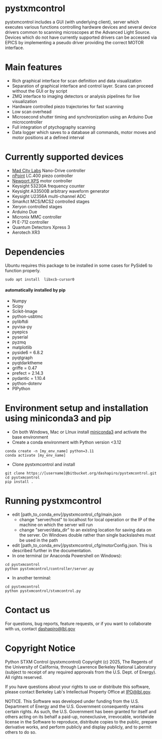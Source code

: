 # pystxmcontrol

pystxmcontrol includes a GUI (with underlying client), server which executes various functions controlling hardware devices and several device drivers common to scanning microscopes at the Advanced Light Source. Devices which do not have currently supported drivers can be accessed via EPICS by implementing a pseudo driver providing the correct MOTOR interface.

# Main features
- Rich graphical interface for scan definition and data visualization
- Separation of graphical interface and control layer.  Scans can proceed without the GUI or by script
- ZMQ interface to imaging detectors or analysis pipelines for live visualization
- Hardware controlled piezo trajectories for fast scanning
- Low scan overhead
- Microsecond shutter timing and synchronization using an Arduino Due microcontroller
- Full integration of ptychography scanning
- Data logger which saves to a database all commands, motor moves and motor positions at a defined interval

# Currently supported devices
- [Mad City Labs](https://www.madcitylabs.com/nanodrive.html) Nano-Drive controller
- [nPoint](https://npoint.com/) LC.400 piezo controller
- [Newport XPS](https://www.newport.com/c/xps-universal-multi-axis-motion-controller) motor controller
- Keysight 53230A frequency counter
- Keysight A33500B arbitrary waveform generator
- Keysight U2356A multi-channel ADC
- SmarAct MCS/MCS2 controlled stages
- Xeryon controlled stages
- Arduino Due
- Micronix MMC controller
- PI E-712 controller
- Quantum Detectors Xpress 3
- Aerotech XR3

# Dependencies 
Ubuntu requires this package to be installed in some cases for PySide6 to function properly.
```
sudo apt install  libxcb-cursor0
```

#### automatically installed by pip

- Numpy
- Scipy
- Scikit-Image
- python-usbtmc
- pylibftdi
- pyvisa-py
- pyepics
- pyserial
- pyzmq
- matplotlib
- pyside6 = 6.8.2
- pyqtgraph
- pyqtdarktheme
- griffe = 0.47
- prefect = 2.14.3
- pydantic = 1.10.4
- python-dotenv
- PIPython

# Environment setup and installation using miniconda3 and pip
- On both Windows, Mac or LInux install [miniconda3](https://docs.conda.io/en/latest/miniconda.html) and activate the base environment
- Create a conda environment with Python version <3.12
```
conda create -n [my_env_name] python=3.11
conda activate [my_env_name]
```
- Clone pystxmcontrol and install
```
git clone https://[username]@bitbucket.org/dashapiro/pystxmcontrol.git
cd pystxmcontrol
pip install .
```

# Running pystxmcontrol
- edit [path_to_conda_env]/pystxmcontrol_cfg/main.json
  - change "server/host" to localhost for local operation or the IP of the machine on which the server will run
  - change "server/data_dir" to an existing location for saving data on the server.  On Windows double rather than single backslashes must be used in the path
- edit [path_to_conda_env]/pystxmcontrol_cfg/motorConfig.json.  This is described further in the documentation.
- In one terminal (or Anaconda Powershell on Windows):
```
cd pystxmcontrol
python pystxmcontrol/controller/server.py
```
- In another terminal:
```
cd pystxmcontrol
python pystxmcontrol/stxmcontrol.py
```

# Contact us

For questions, bug reports, feature requests, or if you want to collaborate with us, contact dashapiro@lbl.gov

# Copyright Notice

Python STXM Control (pystxmcontrol) Copyright (c) 2025, The Regents of the
University of California, through Lawrence Berkeley National Laboratory (subject to receipt of any required approvals from the U.S. Dept. of Energy). All rights reserved.

If you have questions about your rights to use or distribute this software,
please contact Berkeley Lab's Intellectual Property Office at
IPO@lbl.gov.

NOTICE.  This Software was developed under funding from the U.S. Department
of Energy and the U.S. Government consequently retains certain rights.  As
such, the U.S. Government has been granted for itself and others acting on
its behalf a paid-up, nonexclusive, irrevocable, worldwide license in the
Software to reproduce, distribute copies to the public, prepare derivative 
works, and perform publicly and display publicly, and to permit others to do so.
